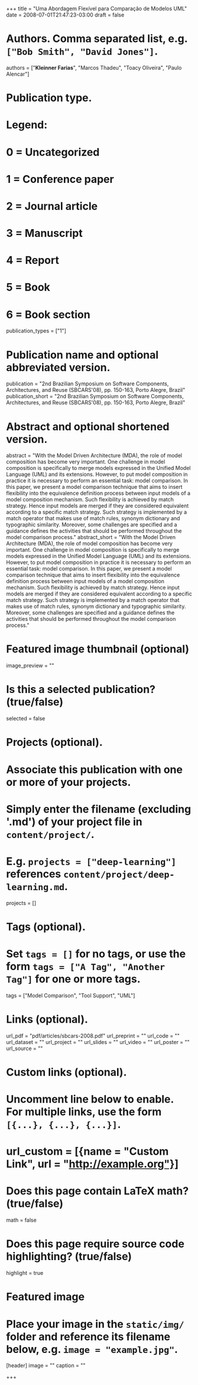 +++
title = "Uma Abordagem Flexível para Comparação de Modelos UML"
date = 2008-07-01T21:47:23-03:00
draft = false

# Authors. Comma separated list, e.g. `["Bob Smith", "David Jones"]`.
authors = ["**Kleinner Farias**", "Marcos Thadeu", "Toacy Oliveira", "Paulo Alencar"]

# Publication type.
# Legend:
# 0 = Uncategorized
# 1 = Conference paper
# 2 = Journal article
# 3 = Manuscript
# 4 = Report
# 5 = Book
# 6 = Book section
publication_types = ["1"]

# Publication name and optional abbreviated version.
publication = "2nd Brazilian Symposium on Software Components, Architectures, and Reuse (SBCARS'08), pp. 150-163, Porto Alegre, Brazil"
publication_short = "2nd Brazilian Symposium on Software Components, Architectures, and Reuse (SBCARS'08), pp. 150-163, Porto Alegre, Brazil"

# Abstract and optional shortened version.
abstract = "With the Model Driven Architecture (MDA), the role of model composition has become very important. One challenge in model composition is specifically to merge models expressed in the Unified Model Language (UML) and its extensions. However, to put model composition in practice it is necessary to perform an essential task: model comparison. In this paper, we present a model comparison technique that aims to insert flexibility into the equivalence definition process between input models of a model composition mechanism. Such flexibility is achieved by match strategy. Hence input models are merged if they are considered equivalent according to a specific match strategy. Such strategy is implemented by a match operator that makes use of match rules, synonym dictionary and typographic similarity. Moreover, some challenges are specified and a guidance defines the activities that should be performed throughout the model comparison process."
abstract_short = "With the Model Driven Architecture (MDA), the role of model composition has become very important. One challenge in model composition is specifically to merge models expressed in the Unified Model Language (UML) and its extensions. However, to put model composition in practice it is necessary to perform an essential task: model comparison. In this paper, we present a model comparison technique that aims to insert flexibility into the equivalence definition process between input models of a model composition mechanism. Such flexibility is achieved by match strategy. Hence input models are merged if they are considered equivalent according to a specific match strategy. Such strategy is implemented by a match operator that makes use of match rules, synonym dictionary and typographic similarity. Moreover, some challenges are specified and a guidance defines the activities that should be performed throughout the model comparison process."

# Featured image thumbnail (optional)
image_preview = ""

# Is this a selected publication? (true/false)
selected = false

# Projects (optional).
#   Associate this publication with one or more of your projects.
#   Simply enter the filename (excluding '.md') of your project file in `content/project/`.
#   E.g. `projects = ["deep-learning"]` references `content/project/deep-learning.md`.
projects = []

# Tags (optional).
#   Set `tags = []` for no tags, or use the form `tags = ["A Tag", "Another Tag"]` for one or more tags.
tags = ["Model Comparison", "Tool Support", "UML"]

# Links (optional).
url_pdf = "pdf/articles/sbcars-2008.pdf"
url_preprint = ""
url_code = ""
url_dataset = ""
url_project = ""
url_slides = ""
url_video = ""
url_poster = ""
url_source = ""

# Custom links (optional).
#   Uncomment line below to enable. For multiple links, use the form `[{...}, {...}, {...}]`.
# url_custom = [{name = "Custom Link", url = "http://example.org"}]

# Does this page contain LaTeX math? (true/false)
math = false

# Does this page require source code highlighting? (true/false)
highlight = true

# Featured image
# Place your image in the `static/img/` folder and reference its filename below, e.g. `image = "example.jpg"`.
[header]
image = ""
caption = ""

+++
